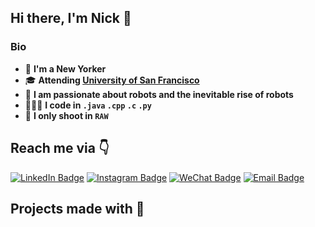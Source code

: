 ## Hi there, I'm Nick 👋

### Bio
* 🚶 **I'm a New Yorker**
* 🎓 **Attending [University of San Francisco](https://www.instagram.com/usfca/)**
* 🤖 **I am passionate about robots and the inevitable rise of robots**
* 👨🏻‍💻 **I code in `.java` `.cpp` `.c` `.py`**
* 📸 **I only shoot in `RAW`**

## Reach me via 👇
[![LinkedIn Badge](https://img.shields.io/badge/LinkedIn-Profile-informational?style=flat&logo=linkedin&logoColor=white&color=0D76A8)](https://www.linkedin.com/in/skhan26/)
[![Instagram Badge](https://img.shields.io/badge/Instagram-Profile-informatinal?style=flat&logo=instagram)](https://www.instagram.com/esolonick)
[![WeChat Badge](https://img.shields.io/badge/WeChat-Profile-informational?style=flat&logo=wechat)](weixin://dl/chat?{wxid_xaeq9i7I615312})
[![Email Badge](https://img.shields.io/badge/Email-blue?style=flat&logo=email)](mailto:slimy-pier-0s@icloud.com)

## Projects made with 🤌
